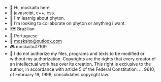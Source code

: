 - 👋 Hi, moskaito here.
- 👀 javasrcipt, c++, css.
- 🌱 I´m learnig about phyton.
- 💞️ I’m looking to collaborate on phyton or anything i want.
- 🗺️ Brazilian
- 🎤 Portuguese
- 📧 moskaito@outlook.com
- 🎮 moskaito#7109
- 📜 
I do not authorize my files, programs and texts to be modified or without my authorization.
Copyrights are the rights that every creator of an intellectual work has over its creation. This right is exclusive to the author, in accordance with article 5 of the Federal Constitution. ... 9610, of February 19, 1998, consolidates copyright law.


